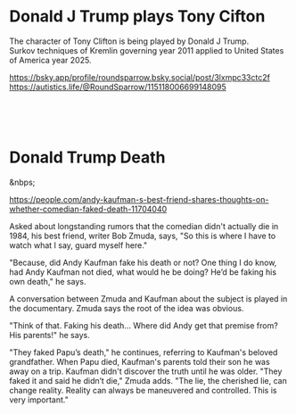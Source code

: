 # Donald J Trump plays Tony Cifton

The character of Tony Clifton is being played by Donald J Trump.   
Surkov techniques of Kremlin governing year 2011 applied to United States of America year 2025.   

https://bsky.app/profile/roundsparrow.bsky.social/post/3lxmpc33ctc2f   
https://autistics.life/@RoundSparrow/115118006699148095   

&nbsp;

&nbsp;

# Donald Trump Death

&nbps;

https://people.com/andy-kaufman-s-best-friend-shares-thoughts-on-whether-comedian-faked-death-11704040

Asked about longstanding rumors that the comedian didn't actually die in 1984, his best friend, writer Bob Zmuda, says, "So this is where I have to watch what I say, guard myself here."

"Because, did Andy Kaufman fake his death or not? One thing I do know, had Andy Kaufman not died, what would he be doing? He’d be faking his own death," he says.

A conversation between Zmuda and Kaufman about the subject is played in the documentary. Zmuda says the root of the idea was obvious.

"Think of that. Faking his death... Where did Andy get that premise from? His parents!" he says.

"They faked Papu’s death," he continues, referring to Kaufman's beloved grandfather. When Papu died, Kaufman's parents told their son he was away on a trip. Kaufman didn't discover the truth until he was older. "They faked it and said he didn’t die," Zmuda adds. "The lie, the cherished lie, can change reality. Reality can always be maneuvered and controlled. This is very important."

